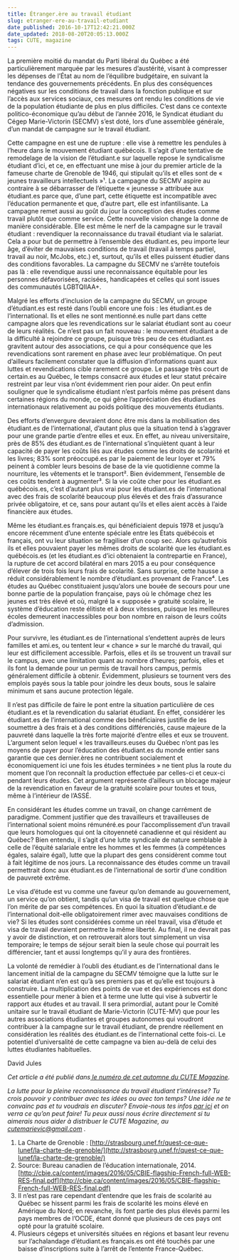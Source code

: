```yaml
---
title: Étranger.ère au travail étudiant
slug: etranger-ere-au-travail-etudiant
date_published: 2016-10-17T12:42:21.000Z
date_updated: 2018-08-20T20:05:13.000Z
tags: CUTE, magazine
---
```


La première moitié du mandat du Parti libéral du Québec a été particulièrement marquée par les mesures d’austérité, visant à compresser les dépenses de l’État au nom de l’équilibre budgétaire, en suivant la tendance des gouvernements précédents. En plus des conséquences négatives sur les conditions de travail dans la fonction publique et sur l’accès aux services sociaux, ces mesures ont rendu les conditions de vie de la population étudiante de plus en plus difficiles. C’est dans ce contexte politico-économique qu’au début de l’année 2016, le Syndicat étudiant du Cégep Marie-Victorin (SECMV) s’est doté, lors d’une assemblée générale, d’un mandat de campagne sur le travail étudiant.

Cette campagne en est une de rupture : elle vise à remettre les pendules à l’heure dans le mouvement étudiant québécois. Il s’agit d’une tentative de remodelage de la vision de l’étudiant.e sur laquelle repose le syndicalisme étudiant d’ici, et ce, en effectuant une mise à jour du premier article de la fameuse charte de Grenoble de 1946, qui stipulait qu’ils et elles sont de « jeunes travailleurs intellectuels »¹. La campagne du SECMV aspire au contraire à se débarrasser de l’étiquette « jeunesse » attribuée aux étudiant.es parce que, d’une part, cette étiquette est incompatible avec l’éducation permanente et que, d’autre part, elle est infantilisante. La campagne remet aussi au goût du jour la conception des études comme travail plutôt que comme service. Cette nouvelle vision change la donne de manière considérable. Elle est même le nerf de la campagne sur le travail étudiant : revendiquer la reconnaissance du travail étudiant via le salariat. Cela a pour but de permettre à l’ensemble des étudiant.es, peu importe leur âge, d’éviter de mauvaises conditions de travail (travail à temps partiel, travail au noir, McJobs, etc.) et, surtout, qu’ils et elles puissent étudier dans des conditions favorables. La campagne du SECMV ne s’arrête toutefois pas là : elle revendique aussi une reconnaissance équitable pour les personnes défavorisées, racisées, handicapées et celles qui sont issues des communautés LGBTQIIAA+.

Malgré les efforts d’inclusion de la campagne du SECMV, un groupe d’étudiant.es est resté dans l’oubli encore une fois : les étudiant.es de l’international. Ils et elles ne sont mentionné.es nulle part dans cette campagne alors que les revendications sur le salariat étudiant sont au coeur de leurs réalités. Ce n’est pas un fait nouveau : le mouvement étudiant a de la difficulté à rejoindre ce groupe, puisque très peu de ces étudiant.es gravitent autour des associations, ce qui a pour conséquence que les revendications sont rarement en phase avec leur problématique. On peut d’ailleurs facilement constater que la diffusion d’informations quant aux luttes et revendications cible rarement ce groupe. Le passage très court de certain.es au Québec, le temps consacré aux études et leur statut précaire restreint par leur visa n’ont évidemment rien pour aider. On peut enfin souligner que le syndicalisme étudiant n’est parfois même pas présent dans certaines régions du monde, ce qui gêne l’appréciation des étudiant.es internationaux relativement au poids politique des mouvements étudiants.

Des efforts d’envergure devraient donc être mis dans la mobilisation des étudiant.es de l’international, d’autant plus que la situation tend à s’aggraver pour une grande partie d’entre elles et eux. En effet, au niveau universitaire, près de 85% des étudiant.es de l’international s’inquiètent quant à leur capacité de payer les coûts liés aux études comme les droits de scolarité et les livres; 83% sont préoccupé.es par le paiement de leur loyer et 79% peinent à combler leurs besoins de base de la vie quotidienne comme la nourriture, les vêtements et le transport². Bien évidemment, l’ensemble de ces coûts tendent à augmenter³. Si la vie coûte cher pour les étudiant.es québécois.es, c’est d’autant plus vrai pour les étudiant.es de l’international avec des frais de scolarité beaucoup plus élevés et des frais d’assurance privée obligatoire, et ce, sans pour autant qu’ils et elles aient accès à l’aide financière aux études.

Même les étudiant.es français.es, qui bénéficiaient depuis 1978 et jusqu’à encore récemment d’une entente spéciale entre les États québécois et français, ont vu leur situation se fragiliser d’un coup sec. Alors qu’autrefois ils et elles pouvaient payer les mêmes droits de scolarité que les étudiant.es québécois.es (et les étudiant.es d’ici obtenaient la contrepartie en France), la rupture de cet accord bilatéral en mars 2015 a eu pour conséquence d’élever de trois fois leurs frais de scolarité. Sans surprise, cette hausse a réduit considérablement le nombre d’étudiant.es provenant de France⁴. Les études au Québec constituaient jusqu’alors une bouée de secours pour une bonne partie de la population française, pays où le chômage chez les jeunes est très élevé et où, malgré la « supposée » gratuité scolaire, le système d’éducation reste élitiste et à deux vitesses, puisque les meilleures écoles demeurent inaccessibles pour bon nombre en raison de leurs coûts d’admission.

Pour survivre, les étudiant.es de l’international s’endettent auprès de leurs familles et ami.es, ou tentent leur « chance » sur le marché du travail, qui leur est difficilement accessible. Parfois, elles et ils se trouvent un travail sur le campus, avec une limitation quant au nombre d’heures; parfois, elles et ils font la demande pour un permis de travail hors campus, permis généralement difficile à obtenir. Évidemment, plusieurs se tournent vers des emplois payés sous la table pour joindre les deux bouts, sous le salaire minimum et sans aucune protection légale.

Il n’est pas difficile de faire le pont entre la situation particulière de ces étudiant.es et la revendication du salariat étudiant. En effet, considérer les étudiant.es de l’international comme des bénéficiaires justifie de les soumettre à des frais et à des conditions différenciés, cause majeure de la pauvreté dans laquelle la très forte majorité d’entre elles et eux se trouvent. L’argument selon lequel « les travailleurs.euses du Québec n’ont pas les moyens de payer pour l’éducation des étudiant.es du monde entier sans garantie que ces dernier.ères ne contribuent socialement et économiquement ici une fois les études terminées » ne tient plus la route du moment que l’on reconnaît la production effectuée par celles-ci et ceux-ci pendant leurs études. Cet argument représente d’ailleurs un blocage majeur de la revendication en faveur de la gratuité scolaire pour toutes et tous, même à l’intérieur de l’ASSÉ.

En considérant les études comme un travail, on change carrément de paradigme. Comment justifier que des travailleurs et travailleuses de l’international soient moins rémunéré.es pour l’accomplissement d’un travail que leurs homologues qui ont la citoyenneté canadienne et qui résident au Québec? Bien entendu, il s’agit d’une lutte syndicale de nature semblable à celle de l’équité salariale entre les hommes et les femmes (à compétences égales, salaire égal), lutte que la plupart des gens considèrent comme tout à fait légitime de nos jours. La reconnaissance des études comme un travail permettrait donc aux étudiant.es de l’international de sortir d’une condition de pauvreté extrême.

Le visa d’étude est vu comme une faveur qu’on demande au gouvernement, un service qu’on obtient, tandis qu’un visa de travail est quelque chose que l’on mérite de par ses compétences. En quoi la situation d’étudiant.e de l’international doit-elle obligatoirement rimer avec mauvaises conditions de vie? Si les études sont considérées comme un réel travail, visa d’étude et visa de travail devraient permettre la même liberté. Au final, il ne devrait pas y avoir de distinction, et on retrouverait alors tout simplement un visa temporaire; le temps de séjour serait bien la seule chose qui pourrait les différencier, tant et aussi longtemps qu’il y aura des frontières.

La volonté de remédier à l’oubli des étudiant.es de l’international dans le lancement initial de la campagne du SECMV témoigne que la lutte sur le salariat étudiant n’en est qu’à ses premiers pas et qu’elle est toujours à construire. La multiplication des points de vue et des expériences est donc essentielle pour mener à bien et à terme une lutte qui vise à subvertir le rapport aux études et au travail. Il sera primordial, autant pour le Comité unitaire sur le travail étudiant de Marie-Victorin (CUTE-MV) que pour les autres associations étudiantes et groupes autonomes qui voudront contribuer à la campagne sur le travail étudiant, de prendre réellement en considération les réalités des étudiant.es de l’international cette fois-ci. Le potentiel d’universalité de cette campagne va bien au-delà de celui des luttes étudiantes habituelles.

David Jules

*Cet article a été publié dans[ le numéro de cet automne du CUTE Magazine](https://issuu.com/cute-mv/docs/2016_09_cutemagazine).*

*La lutte pour la pleine reconnaissance du travail étudiant t’intéresse? Tu crois pouvoir y contribuer avec tes idées ou avec ton temps? Une idée ne te convainc pas et tu voudrais en discuter? Envoie-nous tes infos [par ici](https://dissident.es/cute-formulaire/) et on verra ce qu’on peut faire! Tu peux aussi nous écrire directement si tu aimerais nous aider à distribuer le CUTE Magazine, au [cutemarievic@gmail.com](mailto:cutemarievic@gmail.com) .*

1.  La Charte de Grenoble : [http://strasbourg.unef.fr/quest-ce-que-lunef/la-charte-de-grenoble/](http://strasbourg.unef.fr/quest-ce-que-lunef/la-charte-de-grenoble/)
2.  Source: Bureau canadien de l’éducation internationale, 2014. [http://cbie.ca/content/images/2016/05/CBIE-flagship-French-full-WEB-RES-final.pdf](http://cbie.ca/content/images/2016/05/CBIE-flagship-French-full-WEB-RES-final.pdf)
3.  Il n’est pas rare cependant d’entendre que les frais de scolarité au Québec se hissent parmi les frais de scolarité les moins élevé en Amérique du Nord; en revanche, ils font partie des plus élevés parmi les pays membres de l’OCDE, étant donné que plusieurs de ces pays ont opté pour la gratuité scolaire.
4.  Plusieurs cégeps et universités situées en régions et basant leur revenu sur l’achalandage d’étudiant.es français.es ont été touchés par une baisse d’inscriptions suite à l’arrêt de l’entente France-Québec.
